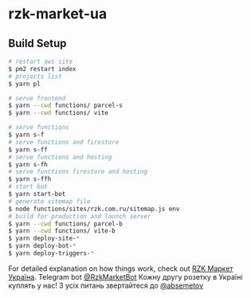 # rzk-market-ua

## Build Setup

```bash
# restart aws site
$ pm2 restart index
# projects list
$ yarn pl

# serve frontend
$ yarn --cwd functions/ parcel-s
$ yarn --cwd functions/ vite

# serve functions
$ yarn s-f
# serve functions and firestore
$ yarn s-ff
# serve functions and hosting
$ yarn s-fh
# serve functions firestore and hosting
$ yarn s-ffh
# start bot
$ yarn start-bot
# generate sitemap file
$ node functions/sites/rzk.com.ru/sitemap.js env
# build for production and launch server
$ yarn --cwd functions/ parcel-b
$ yarn --cwd functions/ vite-b
$ yarn deploy-site-*
$ yarn deploy-bot-*
$ yarn deploy-triggers-*
```

For detailed explanation on how things work, check out [RZK Маркет Україна](https://rzk.com.ua).
Telegram bot [@RzkMarketBot](https://t.me/RzkMarketBot)
Кожну другу розетку в Україні куплять у нас!
З усіх питань звертайтеся до [@absemetov](https://t.me/absemetov)
